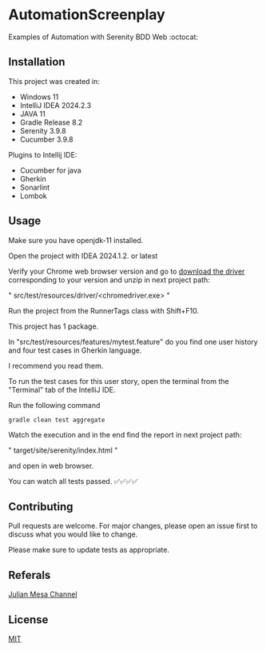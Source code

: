 # AutomationScreenplay
Examples of Automation with Serenity BDD Web
:octocat:

## Installation 

This project was created in:

- Windows 11
- IntelliJ IDEA 2024.2.3
- JAVA 11
- Gradle Release 8.2
- Serenity 3.9.8
- Cucumber 3.9.8

Plugins to Intellij IDE:
* Cucumber for java
* Gherkin
* Sonarlint
* Lombok

## Usage

Make sure you have openjdk-11 installed.

Open the project with IDEA 2024.1.2. or latest

Verify your Chrome web browser version and go to 
[download the driver](https://chromedriver.chromium.org/downloads) 
corresponding to your version and unzip in next project path:



" src/test/resources/driver/<chromedriver.exe> "

Run the project from the RunnerTags class with Shift+F10.

This project has 1 package.

In "src/test/resources/features/mytest.feature" do you find one user 
history and four test cases in Gherkin language.

I recommend you read them.

To run the test cases for this user story, open the terminal from 
the "Terminal" tab of the IntelliJ IDE.

Run the following command

```
gradle clean test aggregate
```

Watch the execution and in the end find the report in next project path:

" target/site/serenity/index.html "

and open in web browser.

You can watch all tests passed.  ✅✅✅✅ 



## Contributing
Pull requests are welcome. For major changes, please open an issue first to discuss what you would like to change.

Please make sure to update tests as appropriate.

## Referals

[Julian Mesa Channel](https://www.youtube.com/@JulianMesaAutomation/videos)

## License
[MIT](https://choosealicense.com/licenses/mit/)